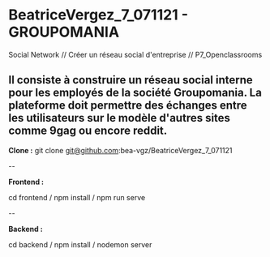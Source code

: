 # BeatriceVergez_7_071121 - GROUPOMANIA
Social Network // Créer un réseau social d'entreprise // P7_Openclassrooms

Il consiste à construire un réseau social interne pour les employés de la société Groupomania.
La plateforme doit permettre des échanges entre les utilisateurs sur le modèle d'autres sites comme 9gag ou encore reddit.
--

**Clone :**
git clone git@github.com:bea-vgz/BeatriceVergez_7_071121

--

**Frontend :**

cd frontend /
npm install /
npm run serve

--

**Backend :**

cd backend /
npm install /
nodemon server
